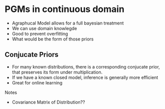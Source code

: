 # PGMs in continuous domain
- Agraphucal Model allows for a full bayesian treatment
- We can use domain knowlegde
- Good to prevent overfitting
- What would be the form of those priors

## Conjucate Priors
- For many known distributions, there is a corresponding conjucate prior, that preserves its form under multiplication.
- If we have a known closed model, inference is generally more efficient
- Great for online learning


Notes

- Covariance Matrix of Distribution??
